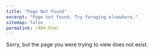 ```yaml
---
title: "Page Not Found"
excerpt: "Page not found. Try foraging elsewhere."
sitemap: false
permalink: /404.html
---
```


Sorry, but the page you were trying to view does not exist.
